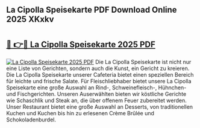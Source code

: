 ## La Cipolla Speisekarte PDF Download Online 2025 XKxkv

# <h2><a href="http://gc7afi.nevu.top/?p=La+Cipolla+Speisekarte">🔗 👉🔴 La Cipolla Speisekarte 2025 PDF</a></h2>

[![La Cipolla Speisekarte 2025 PDF](https://i.imgur.com/dBaPXMq.png)](http://gc7afi.nevu.top/?p=La+Cipolla+Speisekarte)
Die La Cipolla Speisekarte ist nicht nur eine Liste von Gerichten, sondern auch die Kunst, ein Gericht zu kreieren. Die La Cipolla Speisekarte unserer Cafeteria bietet einen speziellen Bereich für leichte und frische Salate. Für Fleischliebhaber bietet unsere La Cipolla Speisekarte eine große Auswahl an Rind-, Schweinefleisch-, Hühnchen- und Fischgerichten. Unseren Auserwählten bieten wir köstliche Gerichte wie Schaschlik und Steak an, die über offenem Feuer zubereitet werden. Unser Restaurant bietet eine große Auswahl an Desserts, von traditionellen Kuchen und Kuchen bis hin zu erlesenen Crème Brûlée und Schokoladenburdel.
